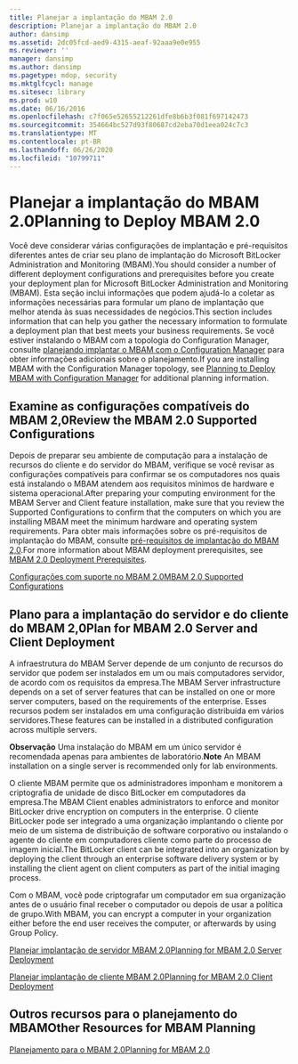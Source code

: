 ```yaml
---
title: Planejar a implantação do MBAM 2.0
description: Planejar a implantação do MBAM 2.0
author: dansimp
ms.assetid: 2dc05fcd-aed9-4315-aeaf-92aaa9e0e955
ms.reviewer: ''
manager: dansimp
ms.author: dansimp
ms.pagetype: mdop, security
ms.mktglfcycl: manage
ms.sitesec: library
ms.prod: w10
ms.date: 06/16/2016
ms.openlocfilehash: c7f065e52655212261dfe8b6b3f081f697142473
ms.sourcegitcommit: 354664bc527d93f80687cd2eba70d1eea024c7c3
ms.translationtype: MT
ms.contentlocale: pt-BR
ms.lasthandoff: 06/26/2020
ms.locfileid: "10799711"
---
```

# <span data-ttu-id="2d31e-103">Planejar a implantação do MBAM 2.0</span><span class="sxs-lookup"><span data-stu-id="2d31e-103">Planning to Deploy MBAM 2.0</span></span>


<span data-ttu-id="2d31e-104">Você deve considerar várias configurações de implantação e pré-requisitos diferentes antes de criar seu plano de implantação do Microsoft BitLocker Administration and Monitoring (MBAM).</span><span class="sxs-lookup"><span data-stu-id="2d31e-104">You should consider a number of different deployment configurations and prerequisites before you create your deployment plan for Microsoft BitLocker Administration and Monitoring (MBAM).</span></span> <span data-ttu-id="2d31e-105">Esta seção inclui informações que podem ajudá-lo a coletar as informações necessárias para formular um plano de implantação que melhor atenda às suas necessidades de negócios.</span><span class="sxs-lookup"><span data-stu-id="2d31e-105">This section includes information that can help you gather the necessary information to formulate a deployment plan that best meets your business requirements.</span></span> <span data-ttu-id="2d31e-106">Se você estiver instalando o MBAM com a topologia do Configuration Manager, consulte [planejando implantar o MBAM com o Configuration Manager](planning-to-deploy-mbam-with-configuration-manager-2.md) para obter informações adicionais sobre o planejamento.</span><span class="sxs-lookup"><span data-stu-id="2d31e-106">If you are installing MBAM with the Configuration Manager topology, see [Planning to Deploy MBAM with Configuration Manager](planning-to-deploy-mbam-with-configuration-manager-2.md) for additional planning information.</span></span>

## <span data-ttu-id="2d31e-107">Examine as configurações compatíveis do MBAM 2,0</span><span class="sxs-lookup"><span data-stu-id="2d31e-107">Review the MBAM 2.0 Supported Configurations</span></span>


<span data-ttu-id="2d31e-108">Depois de preparar seu ambiente de computação para a instalação de recursos do cliente e do servidor do MBAM, verifique se você revisar as configurações compatíveis para confirmar se os computadores nos quais está instalando o MBAM atendem aos requisitos mínimos de hardware e sistema operacional.</span><span class="sxs-lookup"><span data-stu-id="2d31e-108">After preparing your computing environment for the MBAM Server and Client feature installation, make sure that you review the Supported Configurations to confirm that the computers on which you are installing MBAM meet the minimum hardware and operating system requirements.</span></span> <span data-ttu-id="2d31e-109">Para obter mais informações sobre os pré-requisitos de implantação do MBAM, consulte [pré-requisitos de implantação do MBAM 2,0](mbam-20-deployment-prerequisites-mbam-2.md).</span><span class="sxs-lookup"><span data-stu-id="2d31e-109">For more information about MBAM deployment prerequisites, see [MBAM 2.0 Deployment Prerequisites](mbam-20-deployment-prerequisites-mbam-2.md).</span></span>

[<span data-ttu-id="2d31e-110">Configurações com suporte no MBAM 2.0</span><span class="sxs-lookup"><span data-stu-id="2d31e-110">MBAM 2.0 Supported Configurations</span></span>](mbam-20-supported-configurations-mbam-2.md)

## <span data-ttu-id="2d31e-111">Plano para a implantação do servidor e do cliente do MBAM 2,0</span><span class="sxs-lookup"><span data-stu-id="2d31e-111">Plan for MBAM 2.0 Server and Client Deployment</span></span>


<span data-ttu-id="2d31e-112">A infraestrutura do MBAM Server depende de um conjunto de recursos do servidor que podem ser instalados em um ou mais computadores servidor, de acordo com os requisitos da empresa.</span><span class="sxs-lookup"><span data-stu-id="2d31e-112">The MBAM Server infrastructure depends on a set of server features that can be installed on one or more server computers, based on the requirements of the enterprise.</span></span> <span data-ttu-id="2d31e-113">Esses recursos podem ser instalados em uma configuração distribuída em vários servidores.</span><span class="sxs-lookup"><span data-stu-id="2d31e-113">These features can be installed in a distributed configuration across multiple servers.</span></span>

<span data-ttu-id="2d31e-114">**Observação**  Uma instalação do MBAM em um único servidor é recomendada apenas para ambientes de laboratório.</span><span class="sxs-lookup"><span data-stu-id="2d31e-114">**Note** An MBAM installation on a single server is recommended only for lab environments.</span></span>

 

<span data-ttu-id="2d31e-115">O cliente MBAM permite que os administradores imponham e monitorem a criptografia de unidade de disco BitLocker em computadores da empresa.</span><span class="sxs-lookup"><span data-stu-id="2d31e-115">The MBAM Client enables administrators to enforce and monitor BitLocker drive encryption on computers in the enterprise.</span></span> <span data-ttu-id="2d31e-116">O cliente BitLocker pode ser integrado a uma organização implantando o cliente por meio de um sistema de distribuição de software corporativo ou instalando o agente do cliente em computadores cliente como parte do processo de imagem inicial.</span><span class="sxs-lookup"><span data-stu-id="2d31e-116">The BitLocker client can be integrated into an organization by deploying the client through an enterprise software delivery system or by installing the client agent on client computers as part of the initial imaging process.</span></span>

<span data-ttu-id="2d31e-117">Com o MBAM, você pode criptografar um computador em sua organização antes de o usuário final receber o computador ou depois de usar a política de grupo.</span><span class="sxs-lookup"><span data-stu-id="2d31e-117">With MBAM, you can encrypt a computer in your organization either before the end user receives the computer, or afterwards by using Group Policy.</span></span>

[<span data-ttu-id="2d31e-118">Planejar implantação de servidor MBAM 2.0</span><span class="sxs-lookup"><span data-stu-id="2d31e-118">Planning for MBAM 2.0 Server Deployment</span></span>](planning-for-mbam-20-server-deployment-mbam-2.md)

[<span data-ttu-id="2d31e-119">Planejar implantação de cliente MBAM 2.0</span><span class="sxs-lookup"><span data-stu-id="2d31e-119">Planning for MBAM 2.0 Client Deployment</span></span>](planning-for-mbam-20-client-deployment-mbam-2.md)

## <a href="" id="other-resources-for-mbam-planning-"></a><span data-ttu-id="2d31e-120">Outros recursos para o planejamento do MBAM</span><span class="sxs-lookup"><span data-stu-id="2d31e-120">Other Resources for MBAM Planning</span></span>


[<span data-ttu-id="2d31e-121">Planejamento para o MBAM 2.0</span><span class="sxs-lookup"><span data-stu-id="2d31e-121">Planning for MBAM 2.0</span></span>](planning-for-mbam-20-mbam-2.md)

 

 





